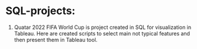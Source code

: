 # SQL-projects:

1. Quatar 2022 FIFA World Cup is project created in SQL for visualization in Tableau. Here are created scripts to select main not typical features and then present them in Tableau tool.
